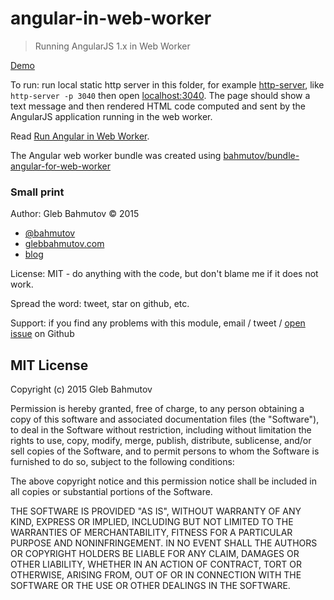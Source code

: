 # angular-in-web-worker

> Running AngularJS 1.x in Web Worker

[Demo](http://glebbahmutov.com/angular-in-web-worker/)

To run: run local static http server in this folder, for example
[http-server](https://www.npmjs.com/package/http-server), like `http-server -p 3040`
then open [localhost:3040](http://localhost:3040/). The page should show a text message
and then rendered HTML code computed and sent by the AngularJS application running in the web worker.

Read [Run Angular in Web Worker](http://glebbahmutov.com/blog/run-angular-in-web-worker/).

The Angular web worker bundle was created using 
[bahmutov/bundle-angular-for-web-worker](https://github.com/bahmutov/bundle-angular-for-web-worker)

### Small print

Author: Gleb Bahmutov &copy; 2015

* [@bahmutov](https://twitter.com/bahmutov)
* [glebbahmutov.com](http://glebbahmutov.com)
* [blog](http://glebbahmutov.com/blog)

License: MIT - do anything with the code, but don't blame me if it does not work.

Spread the word: tweet, star on github, etc.

Support: if you find any problems with this module, email / tweet /
[open issue](https://github.com/bahmutov/angular-in-web-worker/issues) on Github

## MIT License

Copyright (c) 2015 Gleb Bahmutov

Permission is hereby granted, free of charge, to any person
obtaining a copy of this software and associated documentation
files (the "Software"), to deal in the Software without
restriction, including without limitation the rights to use,
copy, modify, merge, publish, distribute, sublicense, and/or sell
copies of the Software, and to permit persons to whom the
Software is furnished to do so, subject to the following
conditions:

The above copyright notice and this permission notice shall be
included in all copies or substantial portions of the Software.

THE SOFTWARE IS PROVIDED "AS IS", WITHOUT WARRANTY OF ANY KIND,
EXPRESS OR IMPLIED, INCLUDING BUT NOT LIMITED TO THE WARRANTIES
OF MERCHANTABILITY, FITNESS FOR A PARTICULAR PURPOSE AND
NONINFRINGEMENT. IN NO EVENT SHALL THE AUTHORS OR COPYRIGHT
HOLDERS BE LIABLE FOR ANY CLAIM, DAMAGES OR OTHER LIABILITY,
WHETHER IN AN ACTION OF CONTRACT, TORT OR OTHERWISE, ARISING
FROM, OUT OF OR IN CONNECTION WITH THE SOFTWARE OR THE USE OR
OTHER DEALINGS IN THE SOFTWARE.
